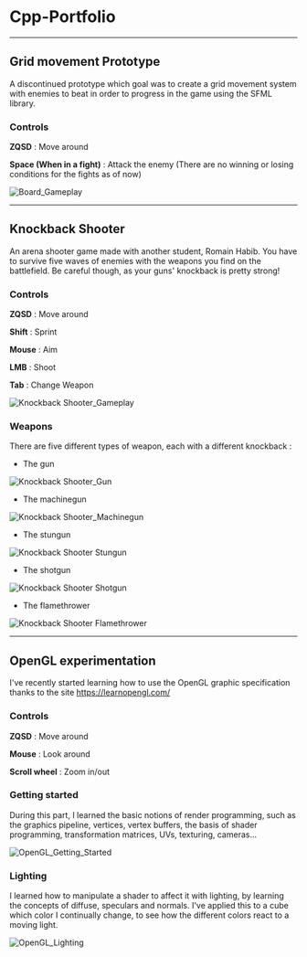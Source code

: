 # Cpp-Portfolio

------------------------------------------------------------------------

## Grid movement Prototype

A discontinued prototype which goal was to create a grid movement system with enemies to beat in order to progress in the game using the SFML library.

### Controls

**ZQSD** : Move around

**Space (When in a fight)** : Attack the enemy (There are no winning or losing conditions for the fights as of now)

![Board_Gameplay](https://github.com/Sethioss/Resources/blob/main/Board_Gameplay_1.gif)

------------------------------------------------------------------------

## Knockback Shooter

An arena shooter game made with another student, Romain Habib. You have to survive five waves of enemies with the weapons you find on the battlefield. Be careful though, as your guns' knockback is pretty strong!

### Controls

**ZQSD** : Move around

**Shift** : Sprint

**Mouse** : Aim

**LMB** : Shoot

**Tab** : Change Weapon

![Knockback Shooter_Gameplay](https://github.com/Sethioss/Resources/blob/main/Knockback_Shooter_Gameplay.gif)

### Weapons

There are five different types of weapon, each with a different knockback :

- The gun

![Knockback Shooter_Gun](https://github.com/Sethioss/Resources/blob/main/Knockback_Shooter_Gun.gif)

- The machinegun

![Knockback Shooter_Machinegun](https://github.com/Sethioss/Resources/blob/main/Knockback_Shooter_MachineGun.gif)

- The stungun

![Knockback Shooter Stungun](https://github.com/Sethioss/Resources/blob/main/Knockback_Shooter_StunGun.gif)

- The shotgun

![Knockback Shooter Shotgun](https://github.com/Sethioss/Resources/blob/main/Knockback_Shooter_ShotGun.gif)

- The flamethrower

![Knockback Shooter Flamethrower](https://github.com/Sethioss/Resources/blob/main/Knockback_Shooter_FlameThrower.gif)

------------------------------------------------------------------------

## OpenGL experimentation

I've recently started learning how to use the OpenGL graphic specification thanks to the site https://learnopengl.com/

### Controls

**ZQSD** : Move around

**Mouse** : Look around

**Scroll wheel** : Zoom in/out

### Getting started

During this part, I learned the basic notions of render programming, such as the graphics pipeline, vertices, vertex buffers, the basis of shader programming, transformation matrices, UVs, texturing, cameras...

![OpenGL_Getting_Started](https://github.com/Sethioss/Resources/blob/main/OpenGL_Getting_Started.gif)

### Lighting

I learned how to manipulate a shader to affect it with lighting, by learning the concepts of diffuse, speculars and normals. I've applied this to a cube which color I continually change, to see how the different colors react to a moving light.

![OpenGL_Lighting](https://github.com/Sethioss/Resources/blob/main/OpenGL_Lighting.gif)

